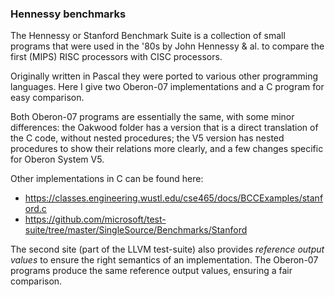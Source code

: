 ### Hennessy benchmarks
The Hennessy or Stanford Benchmark Suite is a collection of small programs that were used in the '80s by John Hennessy & al. to compare the first (MIPS) RISC processors with CISC processors.

Originally written in Pascal they were ported to various other programming languages. Here I give two Oberon-07 implementations and a C program for easy comparison. 

Both Oberon-07 programs are essentially the same, with some minor differences: the Oakwood folder has a version that is a direct translation of the C code, without nested procedures; the V5 version has nested procedures to show their relations more clearly, and a few changes specific for Oberon System V5.

Other implementations in C can be found here:
- https://classes.engineering.wustl.edu/cse465/docs/BCCExamples/stanford.c
- https://github.com/microsoft/test-suite/tree/master/SingleSource/Benchmarks/Stanford

The second site (part of the LLVM test-suite) also provides *reference output values* to ensure the right semantics of an implementation. The Oberon-07 programs produce the same reference output values, ensuring a fair comparison.
